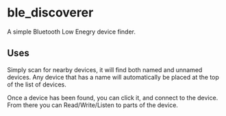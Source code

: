 # ble_discoverer
A simple Bluetooth Low Enegry device finder.

## Uses

Simply scan for nearby devices, it will find both named and unnamed devices. Any device that has a name will automatically be placed at the top of the list of devices.

Once a device has been found, you can click it, and connect to the device. From there you can Read/Write/Listen to parts of the device.
